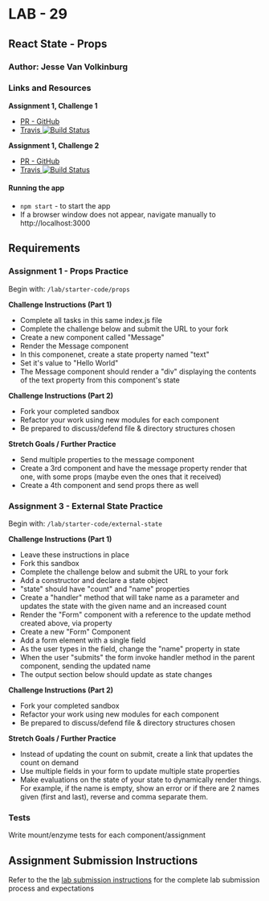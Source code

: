 # LAB - 29

## React State - Props

### Author: Jesse Van Volkinburg

### Links and Resources

**Assignment 1, Challenge 1**

- [PR - GitHub](https://github.com/401-advanced-javascript-jv/28b-internal-state/pull/1)
- [Travis ![Build Status](https://travis-ci.com/401-advanced-javascript-jv/28b-internal-state.svg?branch=submission)](https://travis-ci.com/401-advanced-javascript-jv/28b-internal-state)

**Assignment 1, Challenge 2**

- [PR - GitHub](https://github.com/401-advanced-javascript-jv/28b-internal-state/pull/2)
- [Travis ![Build Status](https://travis-ci.com/401-advanced-javascript-jv/28b-internal-state.svg?branch=submission2)](https://travis-ci.com/401-advanced-javascript-jv/28b-internal-state)

#### Running the app

- `npm start` - to start the app
- If a browser window does not appear, navigate manually to http://localhost:3000

## Requirements

### Assignment 1 - Props Practice

Begin with: `/lab/starter-code/props`

**Challenge Instructions (Part 1)**

- Complete all tasks in this same index.js file
- Complete the challenge below and submit the URL to your fork
- Create a new component called "Message"
- Render the Message component
- In this componenet, create a state property named "text"
- Set it's value to "Hello World"
- The Message component should render a "div" displaying the contents of the text property from this component's state

**Challenge Instructions (Part 2)**

- Fork your completed sandbox
- Refactor your work using new modules for each component
- Be prepared to discuss/defend file & directory structures chosen

**Stretch Goals / Further Practice**

- Send multiple properties to the message component
- Create a 3rd component and have the message property render that one, with some props (maybe even the ones that it received)
- Create a 4th component and send props there as well


### Assignment 3 - External State Practice

Begin with: `/lab/starter-code/external-state`

**Challenge Instructions (Part 1)**

- Leave these instructions in place
- Fork this sandbox
- Complete the challenge below and submit the URL to your fork
- Add a constructor and declare a state object
- "state" should have "count" and "name" properties
- Create a "handler" method that will take name as a parameter and updates the state with the given name and an increased count
- Render the "Form" component with a reference to the update method created above, via property
- Create a new "Form" Component
- Add a form element with a single field
- As the user types in the field, change the "name" property in state
- When the user "submits" the form invoke handler method in the parent component, sending the updated name
- The output section below should update as state changes

**Challenge Instructions (Part 2)**

- Fork your completed sandbox
- Refactor your work using new modules for each component
- Be prepared to discuss/defend file & directory structures chosen

**Stretch Goals / Further Practice**

- Instead of updating the count on submit, create a link that updates the count on demand
- Use multiple fields in your form to update multiple state properties
- Make evaluations on the state of your state to dynamically render things. For example, if the name is empty, show an error or if there are 2 names given (first and last), reverse and comma separate them.

### Tests

Write mount/enzyme tests for each component/assignment

## Assignment Submission Instructions

Refer to the the [lab submission instructions](../../../reference/submission-instructions/labs/README.md) for the complete lab submission process and expectations
